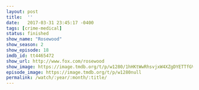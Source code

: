 ```yaml
---
layout: post
title:  ''
date:   2017-03-31 23:45:17 -0400
tags: [crime-medical]
status: finished
show_name: "Rosewood"
show_season: 2
show_episode: 18
imdb_id: tt4465472
show_url: http://www.fox.com/rosewood
show_image: https://image.tmdb.org/t/p/w1280/1hHKtWwRhsvjxW4XZgDYETTfGV8.jpg
episode_image: https://image.tmdb.org/t/p/w1280null
permalink: /watch/:year/:month/:title/
---
```

